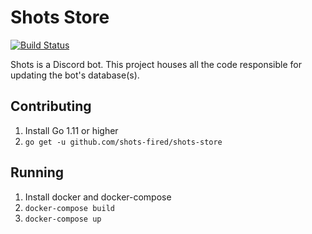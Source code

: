 # Shots Store

[![Build Status](https://travis-ci.org/shots-fired/shots-store.svg?branch=master)](https://travis-ci.org/shots-fired/shots-store)

Shots is a Discord bot. This project houses all the code responsible for updating the bot's database(s).

## Contributing

1. Install Go 1.11 or higher
2. `go get -u github.com/shots-fired/shots-store`

## Running

1. Install docker and docker-compose
2. `docker-compose build`
3. `docker-compose up`
